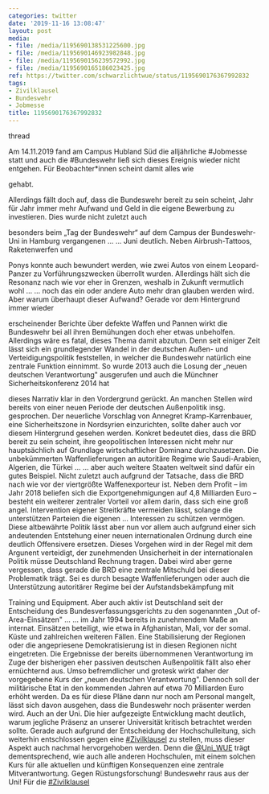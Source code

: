 ```yaml
---
categories: twitter
date: '2019-11-16 13:08:47'
layout: post
media:
- file: /media/1195690138531225600.jpg
- file: /media/1195690146923982848.jpg
- file: /media/1195690156239572992.jpg
- file: /media/1195690165186023425.jpg
ref: https://twitter.com/schwarzlichtwue/status/1195690176367992832
tags:
- Zivilklausel
- Bundeswehr
- Jobmesse
title: 1195690176367992832
---
```

thread



Am 14.11.2019 fand am Campus Hubland Süd die alljährliche #Jobmesse statt und auch die #Bundeswehr ließ sich dieses Ereignis wieder nicht entgehen. Für Beobachter\*innen scheint damit alles wie

gehabt.

  
Allerdings fällt doch auf, dass die Bundeswehr bereit zu sein scheint, Jahr für Jahr immer mehr Aufwand und Geld in die eigene Bewerbung zu investieren. Dies wurde nicht zuletzt auch

besonders beim „Tag der Bundeswehr“ auf dem Campus der Bundeswehr-Uni in Hamburg vergangenen … 
… Juni deutlich. Neben Airbrush-Tattoos, Raketenwerfen und

Ponys konnte auch bewundert werden, wie zwei Autos von einem Leopard-Panzer zu Vorführungszwecken überrollt wurden. Allerdings hält sich die Resonanz nach wie vor eher in Grenzen, weshalb in Zukunft vermutlich wohl … 
… noch das ein oder andere Auto mehr dran glauben werden wird. Aber warum überhaupt dieser Aufwand? Gerade vor dem Hintergrund immer wieder

erscheinender Berichte über defekte Waffen und Pannen wirkt die Bundeswehr bei all ihren Bemühungen doch eher etwas unbeholfen. 
Allerdings wäre es fatal, dieses Thema damit abzutun. Denn seit einiger Zeit lässt sich ein grundlegender Wandel in der deutschen Außen- und Verteidigungspolitik feststellen, in welcher die Bundeswehr natürlich eine zentrale Funktion einnimmt. 
So wurde 2013 auch die Losung der „neuen deutschen Verantwortung" ausgerufen und auch die Münchner Sicherheitskonferenz 2014 hat

dieses Narrativ klar in den Vordergrund gerückt. An manchen Stellen wird bereits von einer neuen Periode der deutschen Außenpolitik insg. gesprochen. 
Der neuerliche Vorschlag von Annegret Kramp-Karrenbauer, eine Sicherheitszone in Nordsyrien einzurichten, sollte daher auch vor diesem Hintergrund gesehen werden. 
Konkret bedeutet dies, dass die BRD bereit zu sein scheint, ihre geopolitischen Interessen nicht mehr nur hauptsächlich auf Grundlage wirtschaftlicher Dominanz durchzusetzen. Die unbekümmerten Waffenlieferungen an autoritäre Regime wie Saudi-Arabien, Algerien, die Türkei … 
… aber auch weitere Staaten weltweit sind dafür ein gutes Beispiel. Nicht zuletzt auch aufgrund der Tatsache, dass die BRD nach wie vor der viertgrößte Waffenexporteur ist. 
Neben dem Profit – im Jahr 2018 beliefen sich die Exportgenehmigungen auf 4,8 Milliarden Euro – besteht ein weiterer zentraler Vorteil vor allem darin, dass sich eine groß angel. Intervention eigener Streitkräfte vermeiden lässt, solange die unterstützen Parteien die eigenen … 
Interessen zu schützen vermögen. Diese altbewährte Politik lässt aber nun vor allem auch aufgrund einer sich andeutenden Entstehung einer neuen internationalen Ordnung durch eine deutlich Offensivere ersetzen. 
Dieses Vorgehen wird in der Regel mit dem Argunent verteidigt, der zunehmenden Unsicherheit in der internationalen Politik müsse Deutschland Rechnung tragen. Dabei wird aber gerne vergessen, dass gerade die BRD eine zentrale Mitschuld bei dieser Problematik trägt. 
Sei es durch besagte Waffenlieferungen oder auch die Unterstützung autoritärer Regime bei der Aufstandsbekämpfung mit

Training und Equipment. Aber auch aktiv ist Deutschland seit der Entscheidung des Bundesverfassungsgerichts zu den sogenannten „Out of-Area-Einsätzen" … 
… im Jahr 1994 bereits in zunehmendem Maße an internat. Einsätzen beteiligt, wie etwa in Afghanistan, Mali, vor der somal. Küste und zahlreichen weiteren Fällen. Eine Stabilisierung der Regionen oder die angepriesene Demokratisierung ist in diesen Regionen nicht eingetreten. 
Die Ergebnisse der bereits übernommenen Verantwortung im Zuge der bisherigen eher passiven deutschen Außenpolitik fällt also eher ernüchternd aus. Umso befremdlicher und grotesk wirkt daher der vorgegebene Kurs der „neuen deutschen Verantwortung". 
Dennoch soll der militärische Etat in den kommenden Jahren auf etwa 70 Milliarden Euro erhöht werden. Da es für diese Pläne dann nur noch am Personal mangelt, lässt sich davon ausgehen, dass die Bundeswehr noch präsenter werden wird. Auch an der Uni. 
Die hier aufgezeigte Entwicklung macht deutlich, warum jegliche Präsenz an unserer Universität kritisch betrachtet werden sollte. 
Gerade auch aufgrund der Entscheidung der Hochschulleitung, sich weiterhin entschlossen gegen eine [#Zivilklausel](/t/zivilklausel) zu stellen, muss dieser Aspekt auch nachmal hervorgehoben werden. 
Denn die [@Uni_WUE](https://twitter.com/Uni_WUE) trägt dementsprechend, wie auch alle anderen Hochschulen, mit einem solchen Kurs für alle aktuellen und künftigen Konsequenzen eine zentrale Mitverantwortung. 
Gegen Rüstungsforschung! Bundeswehr raus aus der Uni! Für die [#Zivilklausel](/t/zivilklausel)  